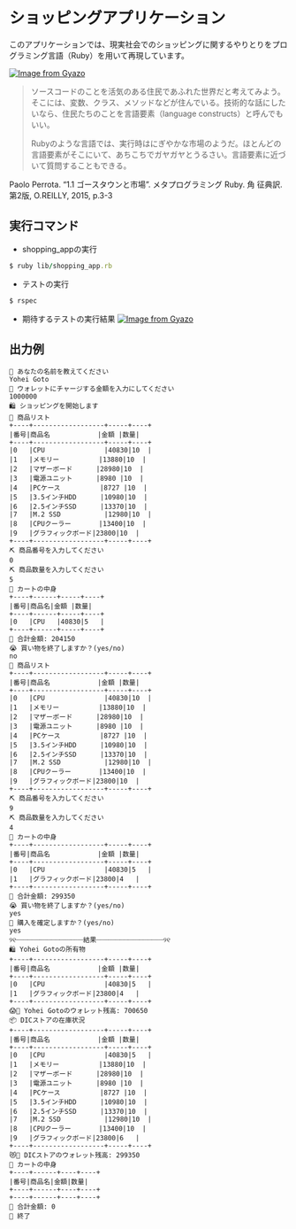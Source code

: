# ショッピングアプリケーション

このアプリケーションでは、現実社会でのショッピングに関するやりとりをプログラミング言語（Ruby）を用いて再現しています。

[![Image from Gyazo](https://i.gyazo.com/ed9adbab49f8ca19a013caff586f6d07.png)](https://gyazo.com/ed9adbab49f8ca19a013caff586f6d07)

> ソースコードのことを活気のある住民であふれた世界だと考えてみよう。そこには、変数、クラス、メソッドなどが住んでいる。技術的な話にしたいなら、住民たちのことを言語要素（language constructs）と呼んでもいい。
>
> Rubyのような言語では、実行時はにぎやかな市場のようだ。ほとんどの言語要素がそこにいて、あちこちでガヤガヤとうるさい。言語要素に近づいて質問することもできる。

Paolo Perrota. “1.1 ゴースタウンと市場”. メタプログラミング Ruby. 角 征典訳. 第2版, O.REILLY, 2015, p.3-3

## 実行コマンド
- shopping_appの実行
```ruby
$ ruby lib/shopping_app.rb
```
- テストの実行
```ruby
$ rspec
```
- 期待するテストの実行結果
[![Image from Gyazo](https://i.gyazo.com/43641660d40816f46b8f8f495db6856a.png)](https://gyazo.com/43641660d40816f46b8f8f495db6856a)

## 出力例
```
🤖 あなたの名前を教えてください
Yohei Goto
🏧 ウォレットにチャージする金額を入力にしてください
1000000
🛍️ ショッピングを開始します
📜 商品リスト
+----+------------------+-----+----+
|番号|商品名            |金額 |数量|
+----+------------------+-----+----+
|0   |CPU               |40830|10  |
|1   |メモリー          |13880|10  |
|2   |マザーボード      |28980|10  |
|3   |電源ユニット      |8980 |10  |
|4   |PCケース          |8727 |10  |
|5   |3.5インチHDD      |10980|10  |
|6   |2.5インチSSD      |13370|10  |
|7   |M.2 SSD           |12980|10  |
|8   |CPUクーラー       |13400|10  |
|9   |グラフィックボード|23800|10  |
+----+------------------+-----+----+
⛏ 商品番号を入力してください
0
⛏ 商品数量を入力してください
5
🛒 カートの中身
+----+------+-----+----+
|番号|商品名|金額 |数量|
+----+------+-----+----+
|0   |CPU   |40830|5   |
+----+------+-----+----+
🤑 合計金額: 204150
😭 買い物を終了しますか？(yes/no)
no
📜 商品リスト
+----+------------------+-----+----+
|番号|商品名            |金額 |数量|
+----+------------------+-----+----+
|0   |CPU               |40830|10  |
|1   |メモリー          |13880|10  |
|2   |マザーボード      |28980|10  |
|3   |電源ユニット      |8980 |10  |
|4   |PCケース          |8727 |10  |
|5   |3.5インチHDD      |10980|10  |
|6   |2.5インチSSD      |13370|10  |
|7   |M.2 SSD           |12980|10  |
|8   |CPUクーラー       |13400|10  |
|9   |グラフィックボード|23800|10  |
+----+------------------+-----+----+
⛏ 商品番号を入力してください
9
⛏ 商品数量を入力してください
4
🛒 カートの中身
+----+------------------+-----+----+
|番号|商品名            |金額 |数量|
+----+------------------+-----+----+
|0   |CPU               |40830|5   |
|1   |グラフィックボード|23800|4   |
+----+------------------+-----+----+
🤑 合計金額: 299350
😭 買い物を終了しますか？(yes/no)
yes
💸 購入を確定しますか？(yes/no)
yes
୨୧┈┈┈┈┈┈┈┈┈┈┈┈┈┈┈┈┈結果┈┈┈┈┈┈┈┈┈┈┈┈┈┈┈┈┈୨୧
🛍️ ️Yohei Gotoの所有物
+----+------------------+-----+----+
|番号|商品名            |金額 |数量|
+----+------------------+-----+----+
|0   |CPU               |40830|5   |
|1   |グラフィックボード|23800|4   |
+----+------------------+-----+----+
😱👛 Yohei Gotoのウォレット残高: 700650
📦 DICストアの在庫状況
+----+------------------+-----+----+
|番号|商品名            |金額 |数量|
+----+------------------+-----+----+
|0   |CPU               |40830|5   |
|1   |メモリー          |13880|10  |
|2   |マザーボード      |28980|10  |
|3   |電源ユニット      |8980 |10  |
|4   |PCケース          |8727 |10  |
|5   |3.5インチHDD      |10980|10  |
|6   |2.5インチSSD      |13370|10  |
|7   |M.2 SSD           |12980|10  |
|8   |CPUクーラー       |13400|10  |
|9   |グラフィックボード|23800|6   |
+----+------------------+-----+----+
😻👛 DICストアのウォレット残高: 299350
🛒 カートの中身
+----+------+----+----+
|番号|商品名|金額|数量|
+----+------+----+----+
+----+------+----+----+
🌚 合計金額: 0
🎉 終了
```
